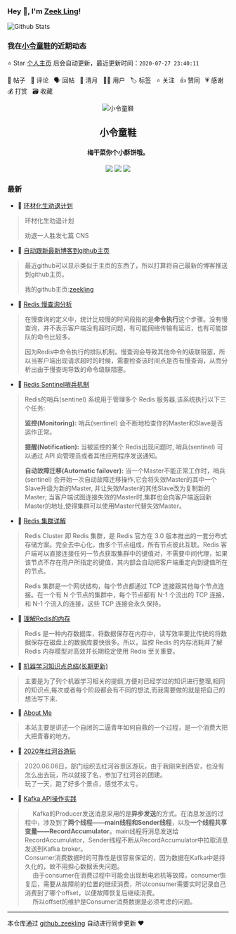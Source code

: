 ### Hey 👋, I'm [Zeek Ling](https://www/zeekling.cn)! 
![Github Stats](https://github-readme-stats.vercel.app/api?username=zeekling&show_icons=true) 
### 我在[小令童鞋](https://www/zeekling.cn)的近期动态

⭐️ Star [个人主页](https://github.com/zeekling/zeekling) 后会自动更新，最近更新时间：`2020-07-27 23:40:11`

📝 帖子 &nbsp; 💬 评论 &nbsp; 🗣 回帖 &nbsp; 🌙 清月 &nbsp; 👨‍💻 用户 &nbsp; 🏷️ 标签 &nbsp; ⭐️ 关注 &nbsp; 👍 赞同 &nbsp; 💗 感谢 &nbsp; 💰 打赏 &nbsp; 🗃 收藏<p align="center"><img alt="小令童鞋" src="https://img.zeekling.cn/images/2020/02/23/logo.th.png"></p><h2 align="center">
小令童鞋
</h2>

<h4 align="center">梅干菜你个小酥饼哦。</h4>
<p align="center"><a title="小令童鞋" target="_blank" href="https://github.com/zeekling/zeekling"><img src="https://img.shields.io/github/last-commit/zeekling/zeekling.svg?style=flat-square&color=FF9900"></a>
<a title="GitHub repo size in bytes" target="_blank" href="https://github.com/zeekling/zeekling"><img src="https://img.shields.io/github/repo-size/zeekling/zeekling.svg?style=flat-square"></a>
<a title="Hits" target="_blank" href="https://github.com/zeekling/hits"><img src="https://hits.b3log.org/zeekling/zeekling.svg"></a></p>

### 最新

* 📝 [环材化生劝退计划](https://www.zeekling.cn/articles/2020/06/17/1592323471534.html) 
 > <p>环材化生劝退计划</p>
 > <p>劝退一人胜发七篇 CNS</p>
* 📝 [自动跟新最新博客到github主页](https://www.zeekling.cn/articles/2020/07/26/1595773591724.html) 
 > <p>最近github可以显示类似于主页的东西了，所以打算将自己最新的博客推送到github主页。</p>
 > <p>我的github主页:<a href="https://github.com/zeekling" target="_blank">zeekling</a></p>
* 📝 [Redis 慢查询分析](https://www.zeekling.cn/articles/2020/07/23/1595493094855.html) 
 > <p>在慢查询的定义中，统计比较慢的时间段指的是<strong>命令执行</strong>这个步骤。没有慢查询，并不表示客户端没有超时问题，有可能网络传输有延迟，也有可能排队的命令比较多。</p>
 > <p>因为Redis中命令执行的排队机制，慢查询会导致其他命令的级联阻塞，所以当客户端出现请求超时的时候，需要检查该时间点是否有慢查询，从而分析出由于慢查询导致的命令级联阻塞。</p>
* 📝 [Redis Sentinel哨兵机制](https://www.zeekling.cn/articles/2020/07/21/1595343778998.html) 
 > <p>Redis的哨兵(sentinel) 系统用于管理多个 Redis 服务器,该系统执行以下三个任务:</p>
 > <p><strong>监控(Monitoring):</strong> 哨兵(sentinel) 会不断地检查你的Master和Slave是否运作正常。</p>
 > <p><strong>提醒(Notification):</strong> 当被监控的某个 Redis出现问题时, 哨兵(sentinel) 可以通过 API 向管理员或者其他应用程序发送通知。</p>
 > <p><strong>自动故障迁移(Automatic failover):</strong> 当一个Master不能正常工作时，哨兵(sentinel) 会开始一次自动故障迁移操作,它会将失效Master的其中一个Slave升级为新的Master, 并让失效Master的其他Slave改为复制新的Master; 当客户端试图连接失效的Master时,集群也会向客户端返回新Master的地址,使得集群可以使用Master代替失效Master。</p>
* 📝 [Redis 集群详解](https://www.zeekling.cn/articles/2020/07/21/1595342026052.html) 
 > <p>Redis Cluster 即 Redis 集群，是 Redis 官方在 3.0 版本推出的一套分布式存储方案。完全去中心化，由多个节点组成，所有节点彼此互联。Redis 客户端可以直接连接任何一节点获取集群中的键值对，不需要中间代理，如果该节点不存在用户所指定的键值，其内部会自动把客户端重定向到键值所在的节点。</p>
 > <p>Redis 集群是一个网状结构，每个节点都通过 TCP 连接跟其他每个节点连接。在一个有 N 个节点的集群中，每个节点都有 N-1 个流出的 TCP 连接，和 N-1 个流入的连接，这些 TCP 连接会永久保持。</p>
* 📝 [理解Redis的内存](https://www.zeekling.cn/articles/2020/07/04/1593860561539.html) 
 > <p>Redis 是一种内存数据库，将数据保存在内存中，读写效率要比传统的将数据保存在磁盘上的数据库要快很多。所以，监控 Redis 的内存消耗并了解 Redis 内存模型对高效并长期稳定使用 Redis 至关重要。</p>
* 📝 [机器学习知识点总结(长期更新)](https://www.zeekling.cn/articles/2019/08/14/1565788128215.html) 
 > <p>主要是为了列个机器学习相关的提纲,方便对已经学过的知识进行整理,相同的知识点,每次或者每个阶段都会有不同的想法,而我需要做的就是把自己的想法写下来.</p>
* 📝 [About Me](https://www.zeekling.cn/aboutMe.html) 
 > <p>本站主要是讲述一个自闭的二逼青年如何自救的一个过程，是一个消费大把大把青春的地方。</p>
* 📝 [2020年红河谷游玩](https://www.zeekling.cn/articles/2020/06/06/1591450599075.html) 
 > <p>2020.06.06日，部门组织去红河谷景区游玩，由于我刚来到西安，也没有怎么出去玩，所以就报了名，参加了红河谷的团建。<br>
 > 玩了一天，跑了好多个景点，感觉不太亏。</p>
* 📝 [Kafka API操作实践](https://www.zeekling.cn/articles/2020/05/17/1589721212901.html) 
 > <p>  Kafka的Producer发送消息采用的是<strong>异步发送</strong>的方式。在消息发送的过程中，涉及到了<strong>两个线程——main线程和Sender线程</strong>，以及<strong>一个线程共享变量——RecordAccumulator</strong>。main线程将消息发送给RecordAccumulator，Sender线程不断从RecordAccumulator中拉取消息发送到Kafka broker。<br>
 > Consumer消费数据时的可靠性是很容易保证的，因为数据在Kafka中是持久化的，故不用担心数据丢失问题。<br>
 >   由于consumer在消费过程中可能会出现断电宕机等故障，consumer恢复后，需要从故障前的位置的继续消费，所以consumer需要实时记录自己消费到了哪个offset，以便故障恢复后继续消费。<br>
 >   所以offset的维护是Consumer消费数据是必须考虑的问题。</p>



---

本仓库通过 [github_zeekling](https://git.zeekling.cn/zeekling/github_zeekling) 自动进行同步更新 ❤️ 